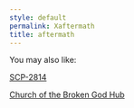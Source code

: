 ```yaml
---
style: default
permalink: Xaftermath
title: aftermath
---
```

You may also like:

[SCP-2814](http://scp-wiki.net/scp-2814)

[Church of the Broken God Hub](http://scp-wiki.net/church-of-the-broken-god-hub)
